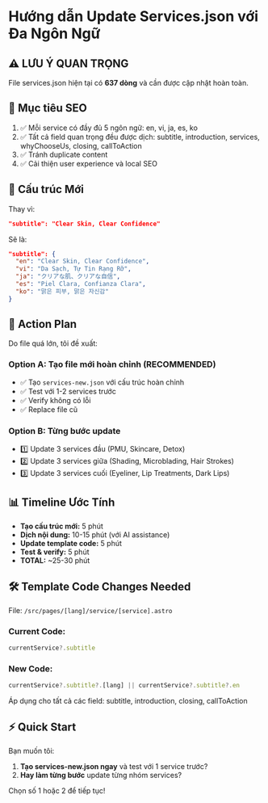 # Hướng dẫn Update Services.json với Đa Ngôn Ngữ

## ⚠️ LƯU Ý QUAN TRỌNG

File services.json hiện tại có **637 dòng** và cần được cập nhật hoàn toàn.

## 🎯 Mục tiêu SEO

1. ✅ Mỗi service có đầy đủ 5 ngôn ngữ: en, vi, ja, es, ko
2. ✅ Tất cả field quan trọng đều được dịch: subtitle, introduction, services, whyChooseUs, closing, callToAction
3. ✅ Tránh duplicate content
4. ✅ Cải thiện user experience và local SEO

## 📝 Cấu trúc Mới

Thay vì:
```json
"subtitle": "Clear Skin, Clear Confidence"
```

Sẽ là:
```json
"subtitle": {
  "en": "Clear Skin, Clear Confidence",
  "vi": "Da Sạch, Tự Tin Rạng Rỡ",
  "ja": "クリアな肌、クリアな自信",
  "es": "Piel Clara, Confianza Clara",
  "ko": "맑은 피부, 맑은 자신감"
}
```

## 🚀 Action Plan

Do file quá lớn, tôi đề xuất:

### Option A: Tạo file mới hoàn chỉnh (RECOMMENDED)
- ✅ Tạo `services-new.json` với cấu trúc hoàn chỉnh
- ✅ Test với 1-2 services trước
- ✅ Verify không có lỗi
- ✅ Replace file cũ

### Option B: Từng bước update
- 1️⃣ Update 3 services đầu (PMU, Skincare, Detox)
- 2️⃣ Update 3 services giữa (Shading, Microblading, Hair Strokes)
- 3️⃣ Update 3 services cuối (Eyeliner, Lip Treatments, Dark Lips)

## 📊 Timeline Ước Tính

- **Tạo cấu trúc mới:** 5 phút
- **Dịch nội dung:** 10-15 phút (với AI assistance)
- **Update template code:** 5 phút
- **Test & verify:** 5 phút
- **TOTAL:** ~25-30 phút

## 🛠️ Template Code Changes Needed

File: `/src/pages/[lang]/service/[service].astro`

### Current Code:
```javascript
currentService?.subtitle
```

### New Code:
```javascript
currentService?.subtitle?.[lang] || currentService?.subtitle?.en
```

Áp dụng cho tất cả các field: subtitle, introduction, closing, callToAction

## ⚡ Quick Start

Bạn muốn tôi:
1. **Tạo services-new.json ngay** và test với 1 service trước?
2. **Hay làm từng bước** update từng nhóm services?

Chọn số 1 hoặc 2 để tiếp tục!
